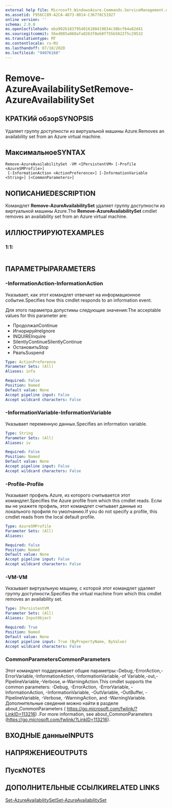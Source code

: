 ```yaml
---
external help file: Microsoft.WindowsAzure.Commands.ServiceManagement.dll-Help.xml
ms.assetid: F956CC89-A2CA-4D73-8014-C36778C51927
online version: ''
schema: 2.0.0
ms.openlocfilehash: eba992b183795d016108419834c38bcf64a82d41
ms.sourcegitcommit: 56ed085a868afa8263f8eb0f755b5822f5c29532
ms.translationtype: MT
ms.contentlocale: ru-RU
ms.lasthandoff: 07/18/2020
ms.locfileid: "94076168"
---
```

# <span data-ttu-id="fcd0e-101">Remove-AzureAvailabilitySet</span><span class="sxs-lookup"><span data-stu-id="fcd0e-101">Remove-AzureAvailabilitySet</span></span>

## <span data-ttu-id="fcd0e-102">КРАТКИй обзор</span><span class="sxs-lookup"><span data-stu-id="fcd0e-102">SYNOPSIS</span></span>
<span data-ttu-id="fcd0e-103">Удаляет группу доступности из виртуальной машины Azure.</span><span class="sxs-lookup"><span data-stu-id="fcd0e-103">Removes an availability set from an Azure virtual machine.</span></span>

## <span data-ttu-id="fcd0e-104">Максимальное</span><span class="sxs-lookup"><span data-stu-id="fcd0e-104">SYNTAX</span></span>

```
Remove-AzureAvailabilitySet -VM <IPersistentVM> [-Profile <AzureSMProfile>]
 [-InformationAction <ActionPreference>] [-InformationVariable <String>] [<CommonParameters>]
```

## <span data-ttu-id="fcd0e-105">NОПИСАНИЕ</span><span class="sxs-lookup"><span data-stu-id="fcd0e-105">DESCRIPTION</span></span>
<span data-ttu-id="fcd0e-106">Командлет **Remove-AzureAvailabilitySet** удаляет группу доступности из виртуальной машины Azure.</span><span class="sxs-lookup"><span data-stu-id="fcd0e-106">The **Remove-AzureAvailabilitySet** cmdlet removes an availability set from an Azure virtual machine.</span></span>

## <span data-ttu-id="fcd0e-107">ИЛЛЮСТРИРУЮТ</span><span class="sxs-lookup"><span data-stu-id="fcd0e-107">EXAMPLES</span></span>

### <span data-ttu-id="fcd0e-108">1:</span><span class="sxs-lookup"><span data-stu-id="fcd0e-108">1:</span></span>
```

```

## <span data-ttu-id="fcd0e-109">ПАРАМЕТРЫ</span><span class="sxs-lookup"><span data-stu-id="fcd0e-109">PARAMETERS</span></span>

### <span data-ttu-id="fcd0e-110">-InformationAction</span><span class="sxs-lookup"><span data-stu-id="fcd0e-110">-InformationAction</span></span>
<span data-ttu-id="fcd0e-111">Указывает, как этот командлет отвечает на информационное событие.</span><span class="sxs-lookup"><span data-stu-id="fcd0e-111">Specifies how this cmdlet responds to an information event.</span></span>

<span data-ttu-id="fcd0e-112">Для этого параметра допустимы следующие значения:</span><span class="sxs-lookup"><span data-stu-id="fcd0e-112">The acceptable values for this parameter are:</span></span>

- <span data-ttu-id="fcd0e-113">Продолжал</span><span class="sxs-lookup"><span data-stu-id="fcd0e-113">Continue</span></span>
- <span data-ttu-id="fcd0e-114">Игнорируйте</span><span class="sxs-lookup"><span data-stu-id="fcd0e-114">Ignore</span></span>
- <span data-ttu-id="fcd0e-115">INQUIRE</span><span class="sxs-lookup"><span data-stu-id="fcd0e-115">Inquire</span></span>
- <span data-ttu-id="fcd0e-116">SilentlyContinue</span><span class="sxs-lookup"><span data-stu-id="fcd0e-116">SilentlyContinue</span></span>
- <span data-ttu-id="fcd0e-117">Остановить</span><span class="sxs-lookup"><span data-stu-id="fcd0e-117">Stop</span></span>
- <span data-ttu-id="fcd0e-118">Рвать</span><span class="sxs-lookup"><span data-stu-id="fcd0e-118">Suspend</span></span>

```yaml
Type: ActionPreference
Parameter Sets: (All)
Aliases: infa

Required: False
Position: Named
Default value: None
Accept pipeline input: False
Accept wildcard characters: False
```

### <span data-ttu-id="fcd0e-119">-InformationVariable</span><span class="sxs-lookup"><span data-stu-id="fcd0e-119">-InformationVariable</span></span>
<span data-ttu-id="fcd0e-120">Указывает переменную данных.</span><span class="sxs-lookup"><span data-stu-id="fcd0e-120">Specifies an information variable.</span></span>

```yaml
Type: String
Parameter Sets: (All)
Aliases: iv

Required: False
Position: Named
Default value: None
Accept pipeline input: False
Accept wildcard characters: False
```

### <span data-ttu-id="fcd0e-121">-Profile</span><span class="sxs-lookup"><span data-stu-id="fcd0e-121">-Profile</span></span>
<span data-ttu-id="fcd0e-122">Указывает профиль Azure, из которого считывается этот командлет.</span><span class="sxs-lookup"><span data-stu-id="fcd0e-122">Specifies the Azure profile from which this cmdlet reads.</span></span>
<span data-ttu-id="fcd0e-123">Если вы не укажете профиль, этот командлет считывает данные из локального профиля по умолчанию.</span><span class="sxs-lookup"><span data-stu-id="fcd0e-123">If you do not specify a profile, this cmdlet reads from the local default profile.</span></span>

```yaml
Type: AzureSMProfile
Parameter Sets: (All)
Aliases: 

Required: False
Position: Named
Default value: None
Accept pipeline input: False
Accept wildcard characters: False
```

### <span data-ttu-id="fcd0e-124">-VM</span><span class="sxs-lookup"><span data-stu-id="fcd0e-124">-VM</span></span>
<span data-ttu-id="fcd0e-125">Указывает виртуальную машину, с которой этот командлет удаляет группу доступности.</span><span class="sxs-lookup"><span data-stu-id="fcd0e-125">Specifies the virtual machine from which this cmdlet removes an availability set.</span></span>

```yaml
Type: IPersistentVM
Parameter Sets: (All)
Aliases: InputObject

Required: True
Position: Named
Default value: None
Accept pipeline input: True (ByPropertyName, ByValue)
Accept wildcard characters: False
```

### <span data-ttu-id="fcd0e-126">CommonParameters</span><span class="sxs-lookup"><span data-stu-id="fcd0e-126">CommonParameters</span></span>
<span data-ttu-id="fcd0e-127">Этот командлет поддерживает общие параметры:-Debug,-ErrorAction,-ErrorVariable,-InformationAction,-InformationVariable,-of Variable,-out,-PipelineVariable,-Verbose, и-WarningAction.</span><span class="sxs-lookup"><span data-stu-id="fcd0e-127">This cmdlet supports the common parameters: -Debug, -ErrorAction, -ErrorVariable, -InformationAction, -InformationVariable, -OutVariable, -OutBuffer, -PipelineVariable, -Verbose, -WarningAction, and -WarningVariable.</span></span> <span data-ttu-id="fcd0e-128">Дополнительные сведения можно найти в разделе about_CommonParameters ( https://go.microsoft.com/fwlink/?LinkID=113216) .</span><span class="sxs-lookup"><span data-stu-id="fcd0e-128">For more information, see about_CommonParameters (https://go.microsoft.com/fwlink/?LinkID=113216).</span></span>

## <span data-ttu-id="fcd0e-129">ВХОДНЫЕ данные</span><span class="sxs-lookup"><span data-stu-id="fcd0e-129">INPUTS</span></span>

## <span data-ttu-id="fcd0e-130">НАПРЯЖЕНИЕ</span><span class="sxs-lookup"><span data-stu-id="fcd0e-130">OUTPUTS</span></span>

## <span data-ttu-id="fcd0e-131">Пуск</span><span class="sxs-lookup"><span data-stu-id="fcd0e-131">NOTES</span></span>

## <span data-ttu-id="fcd0e-132">ДОПОЛНИТЕЛЬНЫЕ ССЫЛКИ</span><span class="sxs-lookup"><span data-stu-id="fcd0e-132">RELATED LINKS</span></span>

[<span data-ttu-id="fcd0e-133">Set-AzureAvailabilitySet</span><span class="sxs-lookup"><span data-stu-id="fcd0e-133">Set-AzureAvailabilitySet</span></span>](./Set-AzureAvailabilitySet.md)


